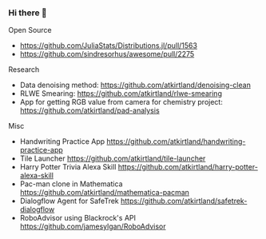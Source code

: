 ### Hi there 👋

Open Source

- https://github.com/JuliaStats/Distributions.jl/pull/1563
- https://github.com/sindresorhus/awesome/pull/2275

Research

- Data denoising method: https://github.com/atkirtland/denoising-clean
- RLWE Smearing: https://github.com/atkirtland/rlwe-smearing
- App for getting RGB value from camera for chemistry project: https://github.com/atkirtland/pad-analysis

Misc

- Handwriting Practice App https://github.com/atkirtland/handwriting-practice-app
- Tile Launcher https://github.com/atkirtland/tile-launcher
- Harry Potter Trivia Alexa Skill https://github.com/atkirtland/harry-potter-alexa-skill
- Pac-man clone in Mathematica https://github.com/atkirtland/mathematica-pacman
- Dialogflow Agent for SafeTrek https://github.com/atkirtland/safetrek-dialogflow
- RoboAdvisor using Blackrock's API https://github.com/jamesylgan/RoboAdvisor

<!--
**atkirtland/atkirtland** is a ✨ _special_ ✨ repository because its `README.md` (this file) appears on your GitHub profile.

Here are some ideas to get you started:

- 🔭 I’m currently working on ...
- 🌱 I’m currently learning ...
- 👯 I’m looking to collaborate on ...
- 🤔 I’m looking for help with ...
- 💬 Ask me about ...
- 📫 How to reach me: ...
- 😄 Pronouns: ...
- ⚡ Fun fact: ...
-->
